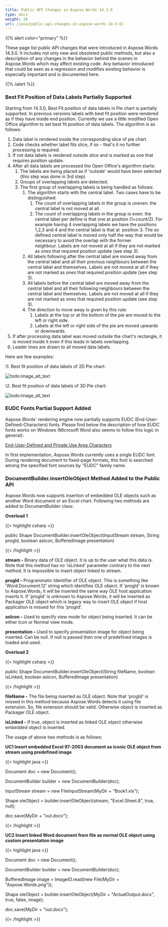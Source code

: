 ```yaml
---
title: Public API Changes in Aspose.Words 14.3.0
type: docs
weight: 30
url: /java/public-api-changes-in-aspose-words-14-3-0/
---
```


{{% alert color="primary" %}} 

These page list public API changes that were introduced in Aspose.Words 14.3.0. It includes not only new and obsoleted public methods, but also a description of any changes in the behavior behind the scenes in Aspose.Words which may affect existing code. Any behavior introduced that could be seen as a regression and modifies existing behavior is especially important and is documented here.

{{% /alert %}} 
### **Best Fit Position of Data Labels Partially Supported**
Starting from 14.3.0, Best Fit position of data labels in Pie chart is partially supported. In previous versions labels with best fit position were rendered as if they have inside end position. Currently we use a little modified Open Office algorithm to set best fit position of data labels. The algorithm is as follows:

1. Data label is rendered inside the corresponding slice of pie chart.
1. Code checks whether label fits slice, if so - that's it no further processing is required.
1. If not data labels is rendered outside slice and is marked as one that requires position update.
1. After all data labels are processed the Open Office's algorithm starts: 
   1. The labels are being placed as if 'outside' would have been selected (this step was done in 3rd step)
   1. Groups of overlapping labels are detected.
   1. The first group of overlapping labels is being handled as follows: 
      1. The algorithm starts with the central label. Two cases have to be distinguished: 
         1. The count of overlapping labels in the group is uneven: the central label is not moved at all.
         1. The count of overlapping labels in the group is even: the central label per define is that one at position (1+count/2). For example having 4 overlapping labels we have the positions 1,2,3 and 4 and the central label is that at  position 3. The so defined central label is moved only half the way that would be necessary to avoid the overlap with the former neighbour. Labels are not moved at all if they are not marked as ones that required position update (see step 3).
      1. All labels following after the central label are moved away from the central label and all their previous neighbours between the central label and themselves. Labels are not moved at all if they are not marked as ones that required position update (see step 3).
      1. All labels before the central label are moved away from the central label and all their following neighbours between the central label and themselves. Labels are not moved at all if they are not marked as ones that required position update (see step 3).
      1. The direction to move away is given by this rule: 
         1. Labels at the top or at the bottom of the pie are moved to the left or right side.
         1. Labels at the left or right side of the pie are moved upwards or downwards.
1. If after processing data label was moved outside the chart's rectangle, it is moved inside it even if this leads in labels overlapping.
1. Leader lines are drawn to all moved data labels.

Here are few examples:

\1. Best fit position of data labels of 2D Pie chart:

![todo:image_alt_text](/download/thumbnails/2884694/1149111684)

\2. Best fit position of data labels of 3D Pie chart:

![todo:image_alt_text](/download/thumbnails/2884694/1795045600)
### **EUDC Fonts Partial Support Added**
Aspose.Words' rendering engine now partially supports EUDC (End-User-Defined-Characters) fonts. Please find below the description of how EUDC fonts works on Windows (Microsoft Word also seems to follow this logic in general):

[End-User-Defined and Private Use Area Characters](http://msdn.microsoft.com/en-us/library/windows/desktop/dd317802\(v=vs.85\).aspx)

In first implementation, Aspose.Words currently uses a single EUDC font. During rendering document to fixed-page formats, this font is searched among the specified font sources by "EUDC" family name.
### **DocumentBuilder.insertOleObject Method Added to the Public API**
Aspose.Words now supports insertion of embedded OLE objects such as another Word document or an Excel chart. Following two methods are added to DocumentBuilder class:

**Overload 1**

{{< highlight csharp >}}

 public Shape DocumentBuilder.insertOleObject(InputStream stream, String progId, boolean asIcon, BufferedImage presentation)

{{< /highlight >}}

**stream -** Binary data of OLE object. It is up to the user what this data is. Note that this method has no 'isLinked' parameter contrary to the next method. It is impossible to insert object linked to stream.

**progId -** Programmatic Identifier of OLE object. This is something like 'Word.Document.12' string which identifies OLE object. If 'progId' is known to Aspose.Words, it will be inserted the same way OLE host application inserts it. If 'progId' is unknown to Aspose.Words, it will be inserted as Packager OLE object which is legacy way to insert OLE object if host application is missed for this 'progId'.

**asIcon -** Used to specify view mode for object being inserted. It can be either Icon or Normal view mode.

**presentation -** Used to specify presentation image for object being inserted. Can be null. If null is passed then one of predefined images is loaded and used.

**Overload 2**

{{< highlight csharp >}}

 public Shape DocumentBuilder.insertOleObject(String fileName, boolean isLinked, boolean asIcon, BufferedImage presentation)

{{< /highlight >}}

**fileName -** The file being inserted as OLE object. Note that 'progId' is missed in this method because Aspose.Words detects it using file extension. So, file extension should be valid. Otherwise object is inserted as Packager OLE object.

**isLinked -** If true, object is inserted as linked OLE object otherwise embedded object is inserted.

The usage of above two methods is as follows:

**UC1 Insert embedded Excel 97-2003 document as iconic OLE object from stream using predefined image**

{{< highlight java >}}

 Document doc = new Document();

DocumentBuilder builder = new DocumentBuilder(doc);

InputStream stream = new FileInputStream(MyDir + "Book1.xls");

Shape oleObject = builder.insertOleObject(stream, "Excel.Sheet.8", true, null);

doc.save(MyDir + "out.docx");

{{< /highlight >}}

**UC2 Insert linked Word document from file as normal OLE object using custom presentation image**

{{< highlight java >}}

 Document doc = new Document();

DocumentBuilder builder = new DocumentBuilder(doc);

BufferedImage image = ImageIO.read(new File(MyDir + "Aspose.Words.png"));

Shape oleObject = builder.insertOleObject(MyDir + "ActualOutput.docx", true, false, image);

doc.save(MyDir + "out.docx");

{{< /highlight >}}
